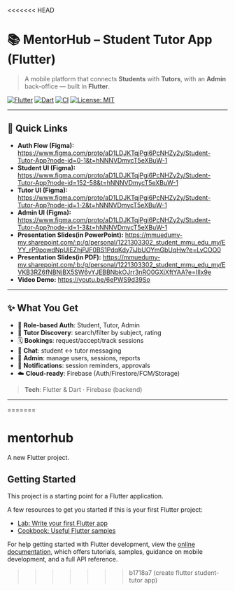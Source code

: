 <<<<<<< HEAD
# 📚 MentorHub – Student Tutor App (Flutter)

> A mobile platform that connects **Students** with **Tutors**, with an **Admin** back-office — built in **Flutter**.

[![Flutter](https://img.shields.io/badge/Flutter-3.x-blue.svg)](https://flutter.dev)
[![Dart](https://img.shields.io/badge/Dart-3.x-0175C2.svg)](https://dart.dev)
[![CI](https://img.shields.io/badge/CI-GitHub_Actions-success.svg)](.github/workflows/ci.yml)
[![License: MIT](https://img.shields.io/badge/License-MIT-green.svg)](#-license)

---

## 🔗 Quick Links

- **Auth Flow (Figma):** https://www.figma.com/proto/aD1LDJKTqjPgi6PcNHZy2y/Student-Tutor-App?node-id=0-1&t=hNNNVDmycT5eXBuW-1  
- **Student UI (Figma):** https://www.figma.com/proto/aD1LDJKTqjPgi6PcNHZy2y/Student-Tutor-App?node-id=152-58&t=hNNNVDmycT5eXBuW-1  
- **Tutor UI (Figma):** https://www.figma.com/proto/aD1LDJKTqjPgi6PcNHZy2y/Student-Tutor-App?node-id=1-2&t=hNNNVDmycT5eXBuW-1  
- **Admin UI (Figma):** https://www.figma.com/proto/aD1LDJKTqjPgi6PcNHZy2y/Student-Tutor-App?node-id=1-3&t=hNNNVDmycT5eXBuW-1  
- **Presentation Slides(in PowerPoint):** https://mmuedumy-my.sharepoint.com/:p:/g/personal/1221303302_student_mmu_edu_my/EYY_rP9powdNpUlEZhjPJF0BS1PdqKdy7iJbUOYmGbUqHw?e=LvCOO0
- **Presentation Slides(in PDF):**  https://mmuedumy-my.sharepoint.com/:b:/g/personal/1221303302_student_mmu_edu_my/EVKB3RZ6fNBNjBX5SW6vYJEBBNbkOJrr3nRO0GXjXftYAA?e=IIlx9e
- **Video Demo:** https://youtu.be/6ePWS9d39So

---

## ✨ What You Get

- 🔐 **Role-based Auth**: Student, Tutor, Admin
- 🔎 **Tutor Discovery**: search/filter by subject, rating
- 🗓️ **Bookings**: request/accept/track sessions
- 💬 **Chat**: student ↔ tutor messaging
- 🧰 **Admin**: manage users, sessions, reports
- 🔔 **Notifications**: session reminders, approvals
- ☁️ **Cloud-ready**: Firebase (Auth/Firestore/FCM/Storage)

> **Tech**: Flutter & Dart · Firebase (backend)

---

=======
# mentorhub

A new Flutter project.

## Getting Started

This project is a starting point for a Flutter application.

A few resources to get you started if this is your first Flutter project:

- [Lab: Write your first Flutter app](https://docs.flutter.dev/get-started/codelab)
- [Cookbook: Useful Flutter samples](https://docs.flutter.dev/cookbook)

For help getting started with Flutter development, view the
[online documentation](https://docs.flutter.dev/), which offers tutorials,
samples, guidance on mobile development, and a full API reference.
>>>>>>> b1718a7 (create flutter student-tutor app)
